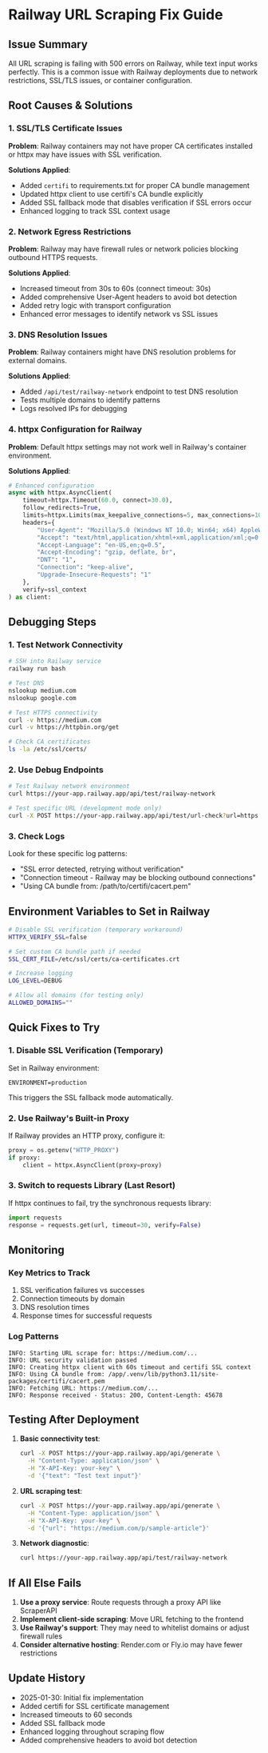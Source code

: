 # Railway URL Scraping Fix Guide

## Issue Summary
All URL scraping is failing with 500 errors on Railway, while text input works perfectly. This is a common issue with Railway deployments due to network restrictions, SSL/TLS issues, or container configuration.

## Root Causes & Solutions

### 1. SSL/TLS Certificate Issues
**Problem**: Railway containers may not have proper CA certificates installed or httpx may have issues with SSL verification.

**Solutions Applied**:
- Added `certifi` to requirements.txt for proper CA bundle management
- Updated httpx client to use certifi's CA bundle explicitly
- Added SSL fallback mode that disables verification if SSL errors occur
- Enhanced logging to track SSL context usage

### 2. Network Egress Restrictions
**Problem**: Railway may have firewall rules or network policies blocking outbound HTTPS requests.

**Solutions Applied**:
- Increased timeout from 30s to 60s (connect timeout: 30s)
- Added comprehensive User-Agent headers to avoid bot detection
- Added retry logic with transport configuration
- Enhanced error messages to identify network vs SSL issues

### 3. DNS Resolution Issues
**Problem**: Railway containers might have DNS resolution problems for external domains.

**Solutions Applied**:
- Added `/api/test/railway-network` endpoint to test DNS resolution
- Tests multiple domains to identify patterns
- Logs resolved IPs for debugging

### 4. httpx Configuration for Railway
**Problem**: Default httpx settings may not work well in Railway's container environment.

**Solutions Applied**:
```python
# Enhanced configuration
async with httpx.AsyncClient(
    timeout=httpx.Timeout(60.0, connect=30.0),
    follow_redirects=True,
    limits=httpx.Limits(max_keepalive_connections=5, max_connections=10),
    headers={
        "User-Agent": "Mozilla/5.0 (Windows NT 10.0; Win64; x64) AppleWebKit/537.36",
        "Accept": "text/html,application/xhtml+xml,application/xml;q=0.9,*/*;q=0.8",
        "Accept-Language": "en-US,en;q=0.5",
        "Accept-Encoding": "gzip, deflate, br",
        "DNT": "1",
        "Connection": "keep-alive",
        "Upgrade-Insecure-Requests": "1"
    },
    verify=ssl_context
) as client:
```

## Debugging Steps

### 1. Test Network Connectivity
```bash
# SSH into Railway service
railway run bash

# Test DNS
nslookup medium.com
nslookup google.com

# Test HTTPS connectivity
curl -v https://medium.com
curl -v https://httpbin.org/get

# Check CA certificates
ls -la /etc/ssl/certs/
```

### 2. Use Debug Endpoints
```bash
# Test Railway network environment
curl https://your-app.railway.app/api/test/railway-network

# Test specific URL (development mode only)
curl -X POST https://your-app.railway.app/api/test/url-check?url=https://medium.com
```

### 3. Check Logs
Look for these specific log patterns:
- "SSL error detected, retrying without verification"
- "Connection timeout - Railway may be blocking outbound connections"
- "Using CA bundle from: /path/to/certifi/cacert.pem"

## Environment Variables to Set in Railway

```bash
# Disable SSL verification (temporary workaround)
HTTPX_VERIFY_SSL=false

# Set custom CA bundle path if needed
SSL_CERT_FILE=/etc/ssl/certs/ca-certificates.crt

# Increase logging
LOG_LEVEL=DEBUG

# Allow all domains (for testing only)
ALLOWED_DOMAINS=""
```

## Quick Fixes to Try

### 1. Disable SSL Verification (Temporary)
Set in Railway environment:
```
ENVIRONMENT=production
```
This triggers the SSL fallback mode automatically.

### 2. Use Railway's Built-in Proxy
If Railway provides an HTTP proxy, configure it:
```python
proxy = os.getenv("HTTP_PROXY")
if proxy:
    client = httpx.AsyncClient(proxy=proxy)
```

### 3. Switch to requests Library (Last Resort)
If httpx continues to fail, try the synchronous requests library:
```python
import requests
response = requests.get(url, timeout=30, verify=False)
```

## Monitoring

### Key Metrics to Track
1. SSL verification failures vs successes
2. Connection timeouts by domain
3. DNS resolution times
4. Response times for successful requests

### Log Patterns
```
INFO: Starting URL scrape for: https://medium.com/...
INFO: URL security validation passed
INFO: Creating httpx client with 60s timeout and certifi SSL context
INFO: Using CA bundle from: /app/.venv/lib/python3.11/site-packages/certifi/cacert.pem
INFO: Fetching URL: https://medium.com/...
INFO: Response received - Status: 200, Content-Length: 45678
```

## Testing After Deployment

1. **Basic connectivity test**:
   ```bash
   curl -X POST https://your-app.railway.app/api/generate \
     -H "Content-Type: application/json" \
     -H "X-API-Key: your-key" \
     -d '{"text": "Test text input"}'
   ```

2. **URL scraping test**:
   ```bash
   curl -X POST https://your-app.railway.app/api/generate \
     -H "Content-Type: application/json" \
     -H "X-API-Key: your-key" \
     -d '{"url": "https://medium.com/p/sample-article"}'
   ```

3. **Network diagnostic**:
   ```bash
   curl https://your-app.railway.app/api/test/railway-network
   ```

## If All Else Fails

1. **Use a proxy service**: Route requests through a proxy API like ScraperAPI
2. **Implement client-side scraping**: Move URL fetching to the frontend
3. **Use Railway's support**: They may need to whitelist domains or adjust firewall rules
4. **Consider alternative hosting**: Render.com or Fly.io may have fewer restrictions

## Update History
- 2025-01-30: Initial fix implementation
- Added certifi for SSL certificate management
- Increased timeouts to 60 seconds
- Added SSL fallback mode
- Enhanced logging throughout scraping flow
- Added comprehensive headers to avoid bot detection